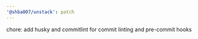 ```yaml
---
'@shba007/unstack': patch
---
```


chore: add husky and commitlint for commit linting and pre-commit hooks
